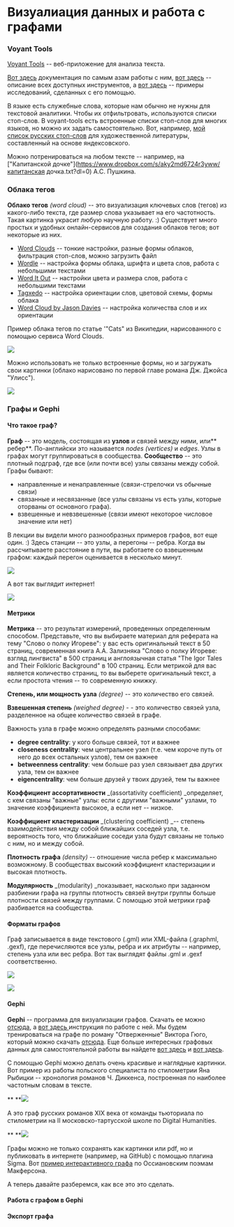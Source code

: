 # Визуалиация данных и работа с графами

### Voyant Tools

[Voyant Tools](https://voyant-tools.org/) -- веб-приложение для анализа текста.

[Вот здесь](http://docs.voyant-tools.org/start/) документация по самым азам работы с ним, [вот здесь](http://docs.voyant-tools.org/tools/) -- описание всех доступных инструментов, а [вот здесь](http://docs.voyant-tools.org/about/examples-gallery/) -- примеры исследований, сделанных с его помощью.

В языке есть служебные слова, которые нам обычно не нужны для текстовой аналитики. Чтобы их отфильтровать, используются списки стоп-слов. В voyant-tools есть встроенные списки стоп-слов для многих языков, но можно их задать самостоятельно. Вот, например, [мой список русских стоп-слов](https://www.dropbox.com/s/onmfg7gztfddyxl/rus_stopwords.txt?dl=0) для художественной литературы, составленный на основе яндексовского.

Можно потренироваться на любом тексте -- например, на ["Капитанской дочке"](https://www.dropbox.com/s/aky2md6724r3yww/капитанская дочка.txt?dl=0) А.С. Пушкина.

### Облака тегов

**Облако тегов** _\(word cloud\)_ -- это визуализация ключевых слов \(тегов\) из какого-либо текста, где размер слова указывает на его частотность. Такая картинка украсит любую научную работу. :\) Существует много простых и удобных онлайн-сервисов для создания облаков тегов; вот некоторые из них.

* [Word Clouds](https://www.wordclouds.com/) -- тонкие настройки, разные формы облаков, фильтрация стоп-слов, можно загрузить файл
* [Wordle](http://www.wordle.net) -- настройка формы облака, шрифта и цвета слов, работа с небольшими текстами
* [Word It Out](https://worditout.com) -- настройки цвета и размера слов, работа с небольшими текстами
* [Tagxedo](http://www.tagxedo.com/app.html) -- настройка ориентации слов, цветовой схемы, формы облака
* [Word Cloud by Jason Davies](https://www.jasondavies.com/wordcloud/) -- настройка количества слов и их ориентации

Пример облака тегов по статье '"Cats" из Википедии, нарисованного с помощью сервиса Word Clouds.

![](/assets/wordcloud3.png)

Можно использовать не только встроенные формы, но и загружать свои картинки \(облако нарисовано по первой главе романа Дж. Джойса "Улисс"\).

![](/assets/wordcloud5.png)

### Графы и Gephi

#### Что такое граф?

**Граф** -- это модель, состоящая из **узлов** и связей между ними, или** ребер**. По-английски это называется _nodes \(vertices\)_ и _edges_. Узлы в графах могут группироваться в сообщества. **Сообщество** -- это плотный подграф, где все \(или почти все\) узлы связаны между собой. Графы бывают:

* направленные и ненаправленные \(связи-стрелочки vs обычные связи\)
* связанные и несвязанные \(все узлы связаны vs есть узлы, которые оторваны от основного графа\).
* взвешенные и невзвешенные \(связи имеют некоторое числовое значение или нет\)

В лекции вы видели много разнообразных примеров графов, вот еще один. :\) Здесь станции -- это узлы, а перегоны -- ребра. Когда вы рассчитываете расстояние в пути, вы работаете со взвешенным графом: каждый перегон оценивается в несколько минут.



![](/assets/pastedImage0.png)

А вот так выглядит интернет!



![](/assets/rsz_internet_network.png)

#### 

#### Метрики

**Метрика** -- это результат измерений, проведенных определенным способом. Представьте, что вы выбираете материал для реферата на тему "Слово о полку Игореве": у вас есть оригинальный текст в 50 страниц, современная книга А.А. Зализняка "Слово о полку Игореве: взгляд лингвиста" в 500 страниц и англоязычная статья "The Igor Tales and Their Folkloric Background" в 100 страниц. Если метрикой для вас является количество страниц, то вы выберете оригинальный текст, а если простота чтения -- то современную книжку.

**Степень, или мощность узла** _\(degree\)_ -- это количество его связей.

**Взвешенная степень** _\(weighed degree\)_ - - это количество связей узла, разделенное на общее количество связей в графе.

Важность узла в графе можно определять разными способами:

* **degree centrality**: у кого больше связей, тот и важнее
* **closeness centrality**: чем центральнее узел \(т.е. чем короче путь от него до всех остальных узлов\), тем он важнее
* **betweenness centrality**: чем больше раз узел связывает два других узла, тем он важнее
* **eigencentrality**: чем больше друзей у твоих друзей, тем ты важнее

**Коэффициент ассортативности** _\(assortativity coefficient\) _определяет, с кем связаны "важные" узлы: если с другими "важными" узлами, то значение коэффициента высокое, а если нет -- низкое.

**Коэффициент кластеризации** _\(clustering coefficient\) _-- степень взаимодействия между собой ближайших соседей узла, т.е. вероятность того, что ближайшие соседи узла будут связаны не только с ним, но и между собой.

**Плотность графа** _\(density\)_ -- отношение числа ребер к максимально возможному. В сообществах высокий коэффициент кластеризации и высокая плотность.

**Модулярность** _\(modularity\) _показывает, насколько при заданном разбиении графа на группы плотность связей внутри группы больше плотности связей между группами. С помощью этой метрики граф разбивается на сообщества.

#### Форматы графов

Граф записывается в виде текстового \(.gml\) или XML-файла \(.graphml, .gexf\), где перечисляются все узлы, ребра и их атрибуты -- например, степень узла или вес ребра. Вот так выглядят файлы .gml и .gexf соответственно.

![](/assets/grapg6.png)

![](/assets/graph7.png)

#### Gephi

**Gephi** -- программа для визуализации графов. Скачать ее можно [отсюда](https://gephi.org/), а [вот здесь ](https://gephi.org/users/)инструкция по работе с ней. Мы будем тренироваться на графе по роману "Отверженные" Виктора Гюго, который можно скачать [отсюда](http://www-personal.umich.edu/~mejn/netdata/lesmis.zip). Еще больше интересных графовых данных для самостоятельной работы вы найдете [вот здесь](http://www-personal.umich.edu/~mejn/netdata/) и [вот здесь](http://konect.uni-koblenz.de/).

С помощью Gephi можно делать очень красивые и наглядные картинки. Вот пример из работы польского специалиста по стилометрии Яна Рыбицки -- хронология романов Ч. Диккенса, построенная по наиболее частотным словам в тексте.

** **![](/assets/image2.png)

А это граф русских романов XIX века от команды тьюториала по стилометрии на II московско-тартусской школе по Digital Humanities.

** **![](/assets/import1111.png)

Графы можно не только сохранять как картинки или pdf, но и публиковать в интернете \(например, на GitHub\) с помощью плагина Sigma. Вот [пример интерактивного графа](https://yosej.github.io/Ossian_Full_Network/) по Оссиановским поэмам Макферсона.

А теперь давайте разберемся, как все это это сделать.

#### Работа с графом в Gephi

#### 

#### Экспорт графа



